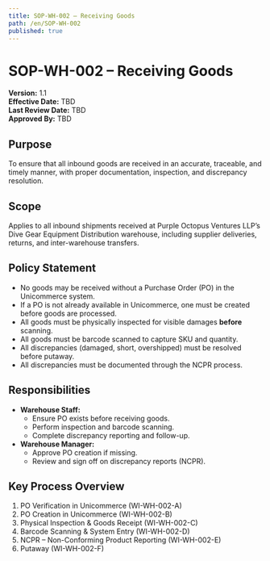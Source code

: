 ```yaml
---
title: SOP-WH-002 – Receiving Goods
path: /en/SOP-WH-002
published: true
---
```


# SOP-WH-002 – Receiving Goods
**Version:** 1.1  
**Effective Date:** TBD  
**Last Review Date:** TBD  
**Approved By:** TBD  

## Purpose
To ensure that all inbound goods are received in an accurate, traceable, and timely manner, with proper documentation, inspection, and discrepancy resolution.

## Scope
Applies to all inbound shipments received at Purple Octopus Ventures LLP’s Dive Gear Equipment Distribution warehouse, including supplier deliveries, returns, and inter-warehouse transfers.

## Policy Statement
- No goods may be received without a Purchase Order (PO) in the Unicommerce system.  
- If a PO is not already available in Unicommerce, one must be created before goods are processed.  
- All goods must be physically inspected for visible damages **before** scanning.  
- All goods must be barcode scanned to capture SKU and quantity.  
- All discrepancies (damaged, short, overshipped) must be resolved before putaway.  
- All discrepancies must be documented through the NCPR process.

## Responsibilities
- **Warehouse Staff:**  
  - Ensure PO exists before receiving goods.  
  - Perform inspection and barcode scanning.  
  - Complete discrepancy reporting and follow-up.  
- **Warehouse Manager:**  
  - Approve PO creation if missing.  
  - Review and sign off on discrepancy reports (NCPR).  

## Key Process Overview
1. PO Verification in Unicommerce (WI-WH-002-A)  
2. PO Creation in Unicommerce (WI-WH-002-B)  
3. Physical Inspection & Goods Receipt (WI-WH-002-C)  
4. Barcode Scanning & System Entry (WI-WH-002-D)  
5. NCPR – Non-Conforming Product Reporting (WI-WH-002-E)  
6. Putaway (WI-WH-002-F)  
